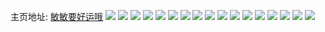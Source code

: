 主页地址: [敏敏要好运哦](https://weibo.com/u/2036092260) 
![](https://wx4.sinaimg.cn/mw2000/795c4d64ly1h98f77xl6ij20fs0hr418.jpg) 
![](https://wx4.sinaimg.cn/mw2000/795c4d64ly1h96mtxuirjj20u00ghdiu.jpg) 
![](https://wx4.sinaimg.cn/mw2000/795c4d64ly1h8xkcnp6vpj215y1exwu2.jpg) 
![](https://wx4.sinaimg.cn/mw2000/795c4d64ly1h8t7yrgirzj21yc0wi48x.jpg) 
![](https://wx4.sinaimg.cn/mw2000/795c4d64ly1h8rxoymxd2j20k80ddafd.jpg) 
![](https://wx4.sinaimg.cn/mw2000/795c4d64ly1h8rmguz7iyj21yc0wituz.jpg) 
![](https://wx4.sinaimg.cn/mw2000/795c4d64ly1h8or6mea7uj20u01hc154.jpg) 
![](https://wx4.sinaimg.cn/mw2000/795c4d64ly1h8or6ltt0bj213u0tun4b.jpg) 
![](https://wx4.sinaimg.cn/mw2000/795c4d64ly1h8or6n8xycj20u01sxgst.jpg) 
![](https://wx4.sinaimg.cn/mw2000/795c4d64ly1h8nvrqrfbkj20o31744a9.jpg) 
![](https://wx4.sinaimg.cn/mw2000/795c4d64ly1h8laem1z16j20ka0mnqbt.jpg) 
![](https://wx4.sinaimg.cn/mw2000/795c4d64ly1h7scs3ldu8j20u00lidkl.jpg) 
![](https://wx4.sinaimg.cn/mw2000/795c4d64ly1h7pbfdboefj20es0p8afp.jpg) 
![](https://wx4.sinaimg.cn/mw2000/795c4d64ly1h6taeqfi7uj20wi0wk0ta.jpg) 
![](https://wx4.sinaimg.cn/mw2000/795c4d64ly1h6ljjvs17hj20u00tijt4.jpg) 
![](https://wx4.sinaimg.cn/mw2000/795c4d64ly1h6froozayoj213u0tuad8.jpg) 
![](https://wx4.sinaimg.cn/mw2000/795c4d64ly1h6e7kzjaj5j20tm05l0ur.jpg) 
